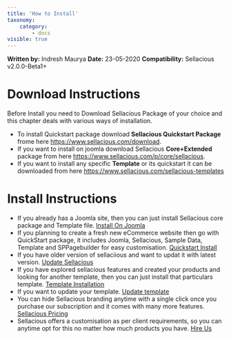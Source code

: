 ```yaml
---
title: 'How to Install'
taxonomy:
    category:
        - docs
visible: true
---
```


**Written by:** Indresh Maurya
**Date:** 23-05-2020
**Compatibility:** Sellacious v2.0.0-Beta1+

Download Instructions
===================================================================
Before Install you need to Download Sellacious Package of your choice and this chapter deals with various ways of installation.
* To install Quickstart package download **Sellacious Quickstart Package** frome here  https://www.sellacious.com/download.
* If you want to install on joomla download Sellacious **Core+Extended** package from here https://www.sellacious.com/p/core/sellacious. 
* If you want to install any specific **Template** or its quickstart it can be downloaded from here https://www.sellacious.com/sellacious-templates


Install Instructions
===================================================================
* If you already has a Joomla site, then you can just install Sellacious core package and Template file. [Install On Joomla](https://www.sellacious.com/documentation-v2#/learn/installuninstall/installation)
* If you planning to create a fresh new eCommerce website then go with QuickStart package, it includes Joomla, Sellacious, Sample Data, Template and SPPagebuilder for easy customisation. [Quickstart Install](https://www.sellacious.com/documentation-v2#/learn/installuninstall/quickstart-installation)
* If you have older version of sellaciious and want to updat it with latest version. [Update Sellacious](https://www.sellacious.com/documentation-v2#/learn/installuninstall/updating-sellacious)
* If you have explored sellacious features and created your products and looking for another template, then you can just install that particulars template. [Template Installation](https://www.sellacious.com/documentation-v2#/learn/template/installing-template)
* If you want to update your template. [Update template](https://www.sellacious.com/documentation-v2#/learn/installuninstall/updating-templates)
* You can hide Sellacious branding anytime with a single click once you purchase our subscription and it comes with many more features. [Sellacious Pricing](https://www.sellacious.com/pricing)
* Sellacious offers a customisation as per client requirements, so you can anytime opt for this no matter how much products you have. [Hire Us](https://www.sellacious.com/hire-us)





